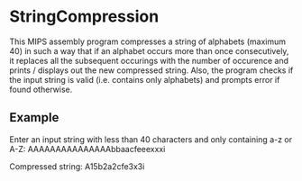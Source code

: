 # StringCompression
This MIPS assembly program compresses a string of alphabets (maximum 40) in such a way that if an alphabet occurs more than once consecutively, it replaces all the subsequent occurings with the number of occurence and prints / displays out the new compressed string. Also, the program checks if the input string is valid (i.e. contains only alphabets) and prompts error if found otherwise.

## Example
Enter an input string with less than 40 characters and only containing a-z or A-Z: AAAAAAAAAAAAAAAbbaacfeeexxxi

Compressed string: A15b2a2cfe3x3i

